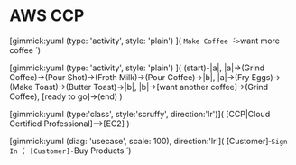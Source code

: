 # AWS CCP


[gimmick:yuml (type: 'activity', style: 'plain') ]( `Make Coffee ́‐>`want more coffee ́ )

[gimmick:yuml (type: 'activity', style: 'plain') ]( (start)-|a|, |a|->(Grind Coffee)->(Pour Shot)->(Froth Milk)->(Pour Coffee)->|b|, |a|->(Fry Eggs)->(Make Toast)->(Butter Toast)->|b|, |b|-><c>[want another coffee]->(Grind Coffee), <c>[ready to go]->(end) )



[gimmick:yuml (type:'class', style:'scruffy', direction:'lr')]( [CCP|Cloud Certified Professional]-->[EC2] )

[gimmick:yuml (diag: 'usecase', scale: 100), direction:'lr']( [Customer]‐`Sign In ́, [Customer]‐`Buy Products ́ )

